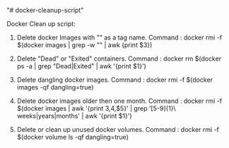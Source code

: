 "# docker-cleanup-script"

Docker Clean up script: 

1. Delete docker Images with "<none>" as a tag name.
	Command : docker rmi -f $(docker images | grep -w "<none>" | awk {print $3})

2. Delete "Dead" or "Exited" containers.
	Command : docker rm $(docker ps -a | grep "Dead\|Exited" | awk '{print $1}')

3. Delete dangling docker images.
	Command : docker rmi -f $(docker images -qf dangling=true)

4. Delete docker images older then one month.
	Command : docker rmi -f $(docker images | awk '{print $3,$4,$5}' | grep '[5-9]\{1\}\ weeks\|years\|months' | awk '{print $1}')
	
5. Delete or clean up unused docker volumes. 
	Command : docker rmi -f $(docker volume ls -qf dangling=true)

	
